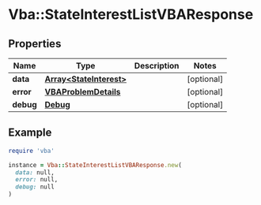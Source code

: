 # Vba::StateInterestListVBAResponse

## Properties

| Name | Type | Description | Notes |
| ---- | ---- | ----------- | ----- |
| **data** | [**Array&lt;StateInterest&gt;**](StateInterest.md) |  | [optional] |
| **error** | [**VBAProblemDetails**](VBAProblemDetails.md) |  | [optional] |
| **debug** | [**Debug**](Debug.md) |  | [optional] |

## Example

```ruby
require 'vba'

instance = Vba::StateInterestListVBAResponse.new(
  data: null,
  error: null,
  debug: null
)
```

